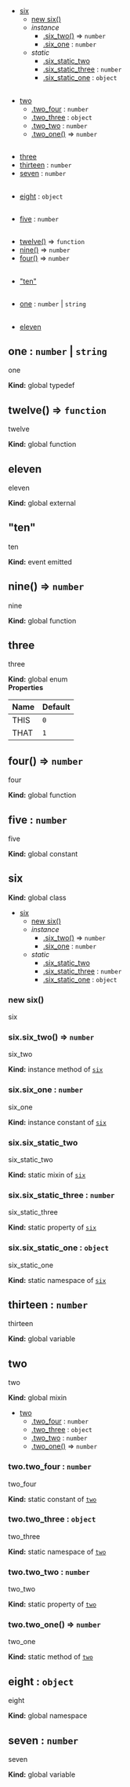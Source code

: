 ## 
* [six](#six)
  * [new six()](#new_six_new)
  * _instance_
    * [.six_two()](#six#six_two) ⇒ <code>number</code>
    * [.six_one](#six#six_one) : <code>number</code>
  * _static_
    * [.six_static_two](#six.six_static_two)
    * [.six_static_three](#six.six_static_three) : <code>number</code>
    * [.six_static_one](#six.six_static_one) : <code>object</code>
## 
* [two](#two)
  * [.two_four](#two.two_four) : <code>number</code>
  * [.two_three](#two.two_three) : <code>object</code>
  * [.two_two](#two.two_two) : <code>number</code>
  * [.two_one()](#two.two_one) ⇒ <code>number</code>
## 
* [three](#three)
* [thirteen](#thirteen) : <code>number</code>
* [seven](#seven) : <code>number</code>
## 
* [eight](#eight) : <code>object</code>
## 
* [five](#five) : <code>number</code>
## 
* [twelve()](#twelve) ⇒ <code>function</code>
* [nine()](#nine) ⇒ <code>number</code>
* [four()](#four) ⇒ <code>number</code>
## 
* ["ten"](#event_ten)
## 
* [one](#one) : <code>number</code> &#124; <code>string</code>
## 
* [eleven](#external_eleven)
<a name="one"></a>
## one : <code>number</code> &#124; <code>string</code>
one

**Kind:** global typedef  
<a name="twelve"></a>
## twelve() ⇒ <code>function</code>
twelve

**Kind:** global function  
<a name="external_eleven"></a>
## eleven
eleven

**Kind:** global external  
<a name="event_ten"></a>
## "ten"
ten

**Kind:** event emitted  
<a name="nine"></a>
## nine() ⇒ <code>number</code>
nine

**Kind:** global function  
<a name="three"></a>
## three
three

**Kind:** global enum  
**Properties**

| Name | Default |
| --- | --- |
| THIS | <code>0</code> | 
| THAT | <code>1</code> | 

<a name="four"></a>
## four() ⇒ <code>number</code>
four

**Kind:** global function  
<a name="five"></a>
## five : <code>number</code>
five

**Kind:** global constant  
<a name="six"></a>
## six
**Kind:** global class  

* [six](#six)
  * [new six()](#new_six_new)
  * _instance_
    * [.six_two()](#six#six_two) ⇒ <code>number</code>
    * [.six_one](#six#six_one) : <code>number</code>
  * _static_
    * [.six_static_two](#six.six_static_two)
    * [.six_static_three](#six.six_static_three) : <code>number</code>
    * [.six_static_one](#six.six_static_one) : <code>object</code>

<a name="new_six_new"></a>
### new six()
six

<a name="six#six_two"></a>
### six.six_two() ⇒ <code>number</code>
six_two

**Kind:** instance method of <code>[six](#six)</code>  
<a name="six#six_one"></a>
### six.six_one : <code>number</code>
six_one

**Kind:** instance constant of <code>[six](#six)</code>  
<a name="six.six_static_two"></a>
### six.six_static_two
six_static_two

**Kind:** static mixin of <code>[six](#six)</code>  
<a name="six.six_static_three"></a>
### six.six_static_three : <code>number</code>
six_static_three

**Kind:** static property of <code>[six](#six)</code>  
<a name="six.six_static_one"></a>
### six.six_static_one : <code>object</code>
six_static_one

**Kind:** static namespace of <code>[six](#six)</code>  
<a name="thirteen"></a>
## thirteen : <code>number</code>
thirteen

**Kind:** global variable  
<a name="two"></a>
## two
two

**Kind:** global mixin  

* [two](#two)
  * [.two_four](#two.two_four) : <code>number</code>
  * [.two_three](#two.two_three) : <code>object</code>
  * [.two_two](#two.two_two) : <code>number</code>
  * [.two_one()](#two.two_one) ⇒ <code>number</code>

<a name="two.two_four"></a>
### two.two_four : <code>number</code>
two_four

**Kind:** static constant of <code>[two](#two)</code>  
<a name="two.two_three"></a>
### two.two_three : <code>object</code>
two_three

**Kind:** static namespace of <code>[two](#two)</code>  
<a name="two.two_two"></a>
### two.two_two : <code>number</code>
two_two

**Kind:** static property of <code>[two](#two)</code>  
<a name="two.two_one"></a>
### two.two_one() ⇒ <code>number</code>
two_one

**Kind:** static method of <code>[two](#two)</code>  
<a name="eight"></a>
## eight : <code>object</code>
eight

**Kind:** global namespace  
<a name="seven"></a>
## seven : <code>number</code>
seven

**Kind:** global variable  
